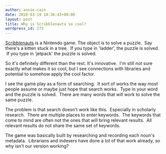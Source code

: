 ```yaml
---
author: annie-cain
date: 2010-03-19 18:36:43+00:00
layout: post
title: Why is Scribblenauts so cool?
wordpress_id: 273
---
```


[Scribblenauts](http://en.wikipedia.org/wiki/Scribblenauts) is a Nintendo game.  The object is to solve a puzzle.  Say there's a kitten stuck in a tree.  If you type in 'ladder', the puzzle is solved.  If you type in 'jetpack' the puzzle is solved.

So it's definitely different than the rest.  It's innovative.  I'm still not sure exactly what makes it so cool, but I see connections with libraries and potential to somehow apply the cool factor.

I see the game play as a form of searching.  It sort of works the way most people assume or maybe just hope that search works.  Type in your word and the puzzle is solved.  There are many words that will work to solve the same puzzle.

The problem is that search doesn't work like this.  Especially in scholarly research.  There are multiple places to enter keywords.  The keywords that come to mind are often not the ones that will bring relevant results.  All relevant results do not share the same set of keywords.

The game was basically built by researching and recording each noun's metadata.  Librarians and indexers have done a lot of that work already, so why isn't our version working?
